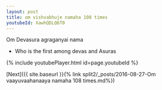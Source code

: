 ```yaml
---
layout: post
title: om vishvabhuje namaha 108 times
youtubeId: XawhQDLQ6T0
---
```

 
 
Om Devasura agraganyai nama 
 
 -  Who is the first among devas and Asuras 
 
  
 
  
 
 
 
 
 
 


{% include youtubePlayer.html id=page.youtubeId %}
 
[Next]({{ site.baseurl }}{% link  split2/_posts/2016-08-27-Om vaayuvaahanaaya namaha 108 times.md%})
 
